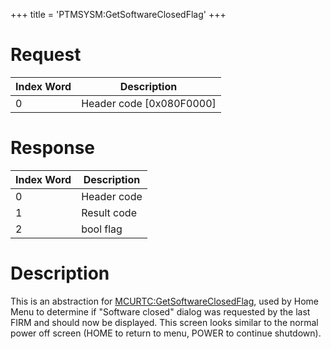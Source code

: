 +++
title = 'PTMSYSM:GetSoftwareClosedFlag'
+++

# Request

| Index Word | Description                |
|------------|----------------------------|
| 0          | Header code \[0x080F0000\] |

# Response

| Index Word | Description |
|------------|-------------|
| 0          | Header code |
| 1          | Result code |
| 2          | bool flag   |

# Description

This is an abstraction for
[MCURTC:GetSoftwareClosedFlag](MCURTC:GetSoftwareClosedFlag "wikilink"),
used by Home Menu to determine if "Software closed" dialog was requested
by the last FIRM and should now be displayed. This screen looks similar
to the normal power off screen (HOME to return to menu, POWER to
continue shutdown).
